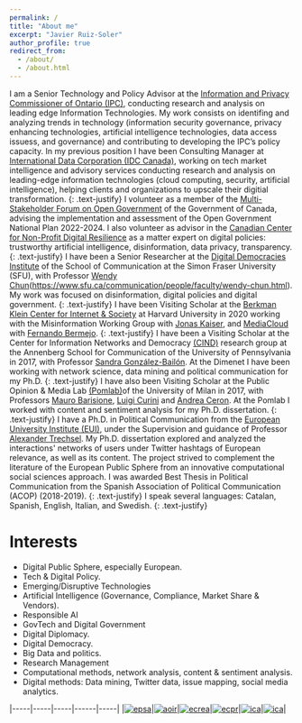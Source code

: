 ```yaml
---
permalink: /
title: "About me"
excerpt: "Javier Ruiz-Soler"
author_profile: true
redirect_from: 
  - /about/
  - /about.html
---
```

I am a Senior Technology and Policy Advisor at the [Information and Privacy Commissioner of Ontario (IPC)](https://www.ipc.on.ca), conducting research and analysis on leading edge Information Technologies. My work consists on identifing and analyzing trends in technology (information security governance, privacy enhancing technologies, artificial intelligence technologies, data access issuess, and governance) and contributing to developing the IPC’s policy capacity.
In my previous position I have been Consulting Manager at [International Data Corporation (IDC Canada)](https://www.idc.com/ca/), working on tech market intelligence and advisory services conducting research and analysis on leading-edge information technologies (cloud computing, security, artificial intelligence), helping clients and organizations to upscale their digitial transformation. 
{: .text-justify}
I volunteer as a member of the [Multi-Stakeholder Forum on Open Government](https://open.canada.ca/en/multi-stakeholder-forum-open-government) of the Government of Canada, advising the implementation and assessment of the Open Government National Plan 2022-2024. I also volunteer as advisor in the [Canadian Center for Non-Profit Digital Resilience](https://ccndr.ca/) as a matter expert on digital policies: trustworthy artificial intelligence, disinformation, data privacy, transparency.
{: .text-justify}
I have been a Senior Researcher at the [Digital Democracies Institute](https://www.digitaldemocracies.org) of the School of Communication at the Simon Fraser University (SFU), with Professor [Wendy Chun](https://www.sfu.ca/communication/team/faculty/wendy-chun.html)(https://www.sfu.ca/communication/people/faculty/wendy-chun.html). My work was focused on disinformation, digital policies and digital government.
{: .text-justify}
I have been Visiting Scholar at the [Berkman Klein Center for Internet & Society](https://cyber.harvard.edu) at Harvard University in 2020 working with the Misinformation Working Group with [Jonas Kaiser](https://cyber.harvard.edu/people/jkaiser), and [MediaCloud](https://mediacloud.org) with [Fernando Bermejo](https://cyber.harvard.edu/people/fbermejo).
{: .text-justify}
I have been a Visiting Scholar at the Center for Information Networks and Democracy [(CIND)](https://www.asc.upenn.edu/research/centers/center-for-information-networks-and-democracy/people) research group at the Annenberg School for Communication of the University of Pennsylvania in 2017, with Professor [Sandra González-Bailón](https://www.asc.upenn.edu/people/faculty/sandra-gonzalez-bailon-phd). At the Dimenet I have been working with network science, data mining and political communication for my Ph.D.
{: .text-justify}
I have also been Visiting Scholar at the Public Opinion & Media Lab [(Pomlab)](http://www.pomlab.unimi.it)of the University of Milan in 2017, with Professors [Mauro Barisione](http://users2.unimi.it/barisione/), [Luigi Curini](http://www.luigicurini.com) and [Andrea Ceron](https://andreaceron.com). At the Pomlab I worked with content and sentiment analysis for my Ph.D. dissertation.
{: .text-justify}
I have a Ph.D. in Political Communication from the [European University Institute (EUI)](http://eui.eu), under the Supervision and guidance of Professor [Alexander Trechsel](https://www.unilu.ch/en/faculties/faculty-of-humanities-and-social-sciences/institutes-departements-and-research-centres/department-of-political-science/staff/prof-dr-alexander-trechsel/). My Ph.D. dissertation explored and analyzed the interactions' networks of users under Twitter hashtags of European relevance, as well as its content. The project strived to complement the literature of the European Public Sphere from an innovative computational social sciences approach. I was awarded Best Thesis in Political Communication from the Spanish Association of Political Communication (ACOP) (2018-2019). 
{: .text-justify}
I speak several languages: Catalan, Spanish, English, Italian, and Swedish. 
{: .text-justify}

Interests
======
- Digital Public Sphere, especially European.
- Tech & Digital Policy.
- Emerging/Disruptive Technologies
- Artificial Intelligence (Governance, Compliance, Market Share & Vendors).
- Responsible AI
- GovTech and Digital Government
- Digital Diplomacy.
- Digital Democracy.
- Big Data and politics.
- Research Management
- Computational methods, network analysis, content & sentiment analysis.
- Digital methods: Data mining, Twitter data, issue mapping, social media analytics.

|-----|-----|-----|------|-----|
|[![epsa](/images/sm&s.png)](http://www.socialmediaandsociety.org/)|[![aoir](/images/aoir.png)](http://www.aoir.org/)|[![ecrea](/images/ecrea.jpg)](http://www.ecrea.eu/)|[![ecpr](/images/ecpr.png)](http://www.ecpr.eu/)|[![ica](/images/ica.png)](http://www.icahdq.org/)|[![ica](/images/iu.png)](http://www.ic2s2.org/)|
